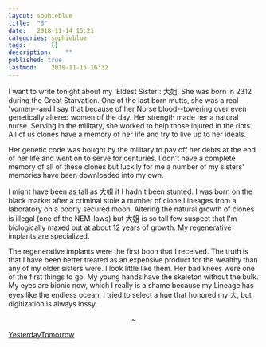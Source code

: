 ```yaml
---
layout: sophieblue
title: 	"3"
date:	2018-11-14 15:21
categories:	sophieblue
tags:		[] 
description: 	""
published: true
lastmod:	2018-11-15 16:32
---
```


I want to write tonight about my 'Eldest Sister': <span class="cn-txt">大姐</span>. She was born in 2312 during the Great Starvation. One of the last born mutts, she was a real 'vomen--and I say that because of her Norse blood--towering over even genetically altered women of the day. Her strength made her a natural nurse. Serving in the military, she worked to help those injured in the riots. All of us clones have a memory of her life and try to live up to her ideals.

Her genetic code was bought by the military to pay off her debts at the end of her life and went on to serve for centuries. I don't have a complete memory of all of these clones but luckily for me a number of my sisters' memories have been downloaded into my own.

I might have been as tall as <span class="cn-txt">大姐</span> if I hadn't been stunted. I was born on the black market after a criminal stole a number of clone Lineages from a laboratory on a poorly secured moon. Altering the natural growth of clones is illegal (one of the NEM-laws) but <span class="cn-txt">大姐</span> is so tall few suspect that I'm biologically maxed out at about 12 years of growth. My regenerative implants are specialized.

The regenerative implants were the first boon that I received. The truth is that I have been better treated as an expensive product for the wealthy than any of my older sisters were. I look little like them. Her bad knees were one of the first things to go. My young hands have the skeleton without the bulk. My eyes are bionic now, which I really is a shame because my Lineage has eyes like the endless ocean. I tried to select a hue that honored my <span class="cn-txt">大</span>, but digitization is always lossy.

<center>~</center>

<span class="sb-nav-prev"><a href="{{ '2' | prepend: site.baseurl }}">Yesterday</a></span><span class="sb-nav-next"><a href="{{ '4' | prepend: site.baseurl }}">Tomorrow</a></span>

